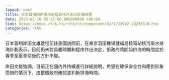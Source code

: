 ```yaml
---
layout: post
title: 日本首相稱仍未決定福島核污染水排海時期
date: 2023-08-18 05:37:06.000000000 +08:00
link: https://news.rthk.hk/rthk/ch/component/k2/1713992-20230818.htm
categories: rthk
---
```


日本首相岸田文雄啟程前往美國訪問前，在東京羽田機場就福島核電站核污染水排海計劃表示，目前仍未對具體時期和程序作出決定，但政府將開始排海的時間定於春季至夏季前後的方針不變。

岸田文雄強調，目前正在國內外持續進行詳細說明，希望在確保安全性和應對形象受損的情況下，由整個政府確認並判斷排海時間。
